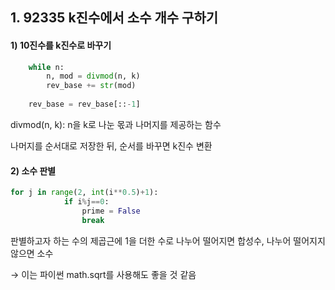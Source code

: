 ## 1. 92335 k진수에서 소수 개수 구하기

#### 1) 10진수를 k진수로 바꾸기

```python
    while n:
        n, mod = divmod(n, k)
        rev_base += str(mod)
    
    rev_base = rev_base[::-1]
```

divmod(n, k): n을 k로 나눈 몫과 나머지를 제공하는 함수

나머지를 순서대로 저장한 뒤, 순서를 바꾸면 k진수 변환



#### 2) 소수 판별

```python
for j in range(2, int(i**0.5)+1):
            if i%j==0:
                prime = False
                break
```

판별하고자 하는 수의 제곱근에 1을 더한 수로 나누어 떨어지면 합성수, 나누어 떨어지지 않으면 소수

→ 이는 파이썬 math.sqrt를 사용해도 좋을 것 같음

